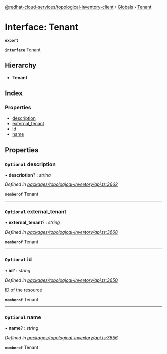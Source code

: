 [@redhat-cloud-services/topological-inventory-client](../README.md) › [Globals](../globals.md) › [Tenant](tenant.md)

# Interface: Tenant

**`export`** 

**`interface`** Tenant

## Hierarchy

* **Tenant**

## Index

### Properties

* [description](tenant.md#optional-description)
* [external_tenant](tenant.md#optional-external_tenant)
* [id](tenant.md#optional-id)
* [name](tenant.md#optional-name)

## Properties

### `Optional` description

• **description**? : *string*

*Defined in [packages/topological-inventory/api.ts:3662](https://github.com/leSamo/javascript-clients/blob/master/packages/topological-inventory/api.ts#L3662)*

**`memberof`** Tenant

___

### `Optional` external_tenant

• **external_tenant**? : *string*

*Defined in [packages/topological-inventory/api.ts:3668](https://github.com/leSamo/javascript-clients/blob/master/packages/topological-inventory/api.ts#L3668)*

**`memberof`** Tenant

___

### `Optional` id

• **id**? : *string*

*Defined in [packages/topological-inventory/api.ts:3650](https://github.com/leSamo/javascript-clients/blob/master/packages/topological-inventory/api.ts#L3650)*

ID of the resource

**`memberof`** Tenant

___

### `Optional` name

• **name**? : *string*

*Defined in [packages/topological-inventory/api.ts:3656](https://github.com/leSamo/javascript-clients/blob/master/packages/topological-inventory/api.ts#L3656)*

**`memberof`** Tenant
